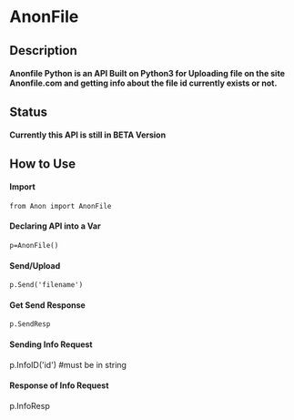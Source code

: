 # AnonFile
## Description 
#### Anonfile Python is an API Built on Python3 for Uploading file on the site Anonfile.com and getting info about the file id currently exists or not.
#### 

## Status 
#### Currently this API is still in BETA Version

## How to Use 

#### Import 
`from Anon import AnonFile`

#### Declaring API into a Var
`p=AnonFile()`

#### Send/Upload 
`p.Send('filename')`

#### Get Send Response
`p.SendResp`

#### Sending Info Request
p.InfoID('id') #must be in string

#### Response of Info Request
p.InfoResp
